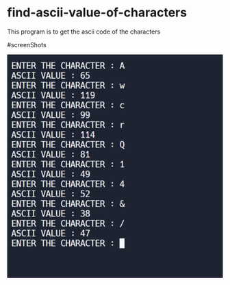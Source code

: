 # find-ascii-value-of-characters

This program is to get the ascii code of the characters


#screenShots


![Capture1](/ScreenShots/1.png)
